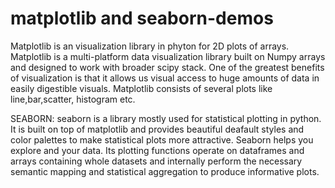 # matplotlib and seaborn-demos
Matplotlib is an visualization library in phyton for 2D plots of arrays. Matplotlib is a multi-platform data visualization library built on Numpy arrays and designed to work with broader scipy stack. One of the greatest benefits of visualization is that it allows us visual access to huge amounts of data in easily digestible visuals. Matplotlib consists of several plots like line,bar,scatter, histogram etc.

SEABORN:
seaborn is a library mostly used for statistical plotting in python. It is built on top of matplotlib and provides beautiful deafault styles and color palettes to make statistical plots more attractive. Seaborn helps you explore and your data. Its plotting functions operate on dataframes and arrays containing whole datasets and internally perform the necessary semantic mapping and statistical aggregation to produce informative plots.
